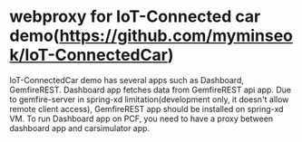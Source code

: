 # webproxy for IoT-Connected car demo(https://github.com/myminseok/IoT-ConnectedCar)
IoT-ConnectedCar demo has several apps such as Dashboard, GemfireREST.
Dashboard app fetches data from GemfireREST api app.
Due to gemfire-server in spring-xd limitation(development only, it doesn't allow remote client access), 
GemfireREST app should be installed on spring-xd VM.
To run Dashboard app on PCF, you need to have a proxy between dashboard app and carsimulator app.
